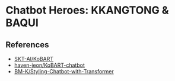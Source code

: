 # Chatbot Heroes: KKANGTONG & BAQUI
## References
- [SKT-AI/KoBART](https://github.com/SKT-AI/KoBART)
- [haven-jeon/KoBART-chatbot](https://github.com/haven-jeon/KoBART-chatbot)
- [BM-K/Styling-Chatbot-with-Transformer](https://github.com/BM-K/Styling-Chatbot-with-Transformer)